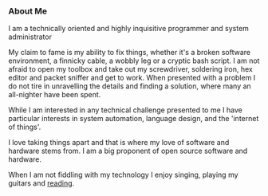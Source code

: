 <h3>About Me</h3>
I am a technically oriented and highly inquisitive programmer and system administrator

My claim to fame is my ability to fix things, whether it's a broken software environment, a finnicky cable, a wobbly leg or a cryptic bash script. I am not afraid to open my toolbox and take out my screwdriver, soldering iron, hex editor and packet sniffer and get to work. When presented with a problem I do not tire in unravelling the details and finding a solution, where many an all-nighter have been spent.

While I am interested in any technical challenge presented to me I have particular interests in system automation, language design, and the 'internet of things'.

I love taking things apart and that is where my love of software and hardware stems from. I am a big proponent of open source software and hardware.

When I am not fiddling with my technology I enjoy singing, playing my guitars and <a href="#" onclick='loadContent("books.md");'>reading</a>.
